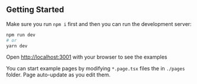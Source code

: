 ## Getting Started

Make sure you run `npm i` first and then you can run the development server:

```bash
npm run dev
# or
yarn dev
```

Open [http://localhost:3001](http://localhost:3001) with your browser to see the examples

You can start example pages by modifying `*.page.tsx` files the in `./pages` folder. Page auto-update as you edit them.
